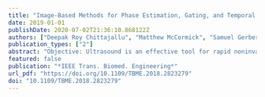 ```yaml
---
title: "Image-Based Methods for Phase Estimation, Gating, and Temporal Superresolution of Cardiac Ultrasound"
date: 2019-01-01
publishDate: 2020-07-02T21:36:10.868122Z
authors: ["Deepak Roy Chittajallu", "Matthew McCormick", "Samuel Gerber", "Tomasz J. Czernuszewicz", "Ryan C. Gessner", "Monte S. Willis", "Marc Niethammer", "Roland Kwitt", "Stephen R. Aylward"]
publication_types: ["2"]
abstract: "Objective: Ultrasound is an effective tool for rapid noninvasive assessment of cardiac structure and function. Determining the cardiorespiratory phases of each frame in the ultrasound video and capturing the cardiac function at a much higher temporal resolution are essential in many applications. Fulfilling these requirements is particularly challenging in preclinical studies involving small animals with high cardiorespiratory rates, requiring cumbersome and expensive specialized hardware. Methods: We present a novel method for the retrospective estimation of cardiorespiratory phases directly from the ultrasound videos. It transforms the videos into a univariate time series preserving the evidence of periodic cardiorespiratory motion, decouples the signatures of cardiorespiratory motion with a trend extraction technique, and estimates the cardiorespiratory phases using a Hilbert transform approach. We also present a robust nonparametric regression technique for respiratory gating and a novel kernelregression model for reconstructing images at any cardiac phase facilitating temporal superresolution. Results: We validated our methods using two-dimensional echocardiography videos and electrocardiogram (ECG) recordings of six mice. Our cardiac phase estimation method provides accurate phase estimates with a mean-phase-error range of 3%–6% against ECG derived phase and outperforms three previously published methods in locating ECGs R-wave peak frames with a mean-frame-error range of 0.73–1.36. Our kernel-regression model accurately reconstructs images at any cardiac phase with a mean-normalizedcorrelation range of 0.81–0.85 over 50 leave-one-outcross-validation rounds. Conclusion and significance: Our methods can enable tracking of cardiorespiratory phases without additional hardware and reconstruction of respiration-free single cardiac-cycle videos at a much higher temporal resolution."
featured: false
publication: "*IEEE Trans. Biomed. Engineering*"
url_pdf: "https://doi.org/10.1109/TBME.2018.2823279"
doi: "10.1109/TBME.2018.2823279"
---
```



